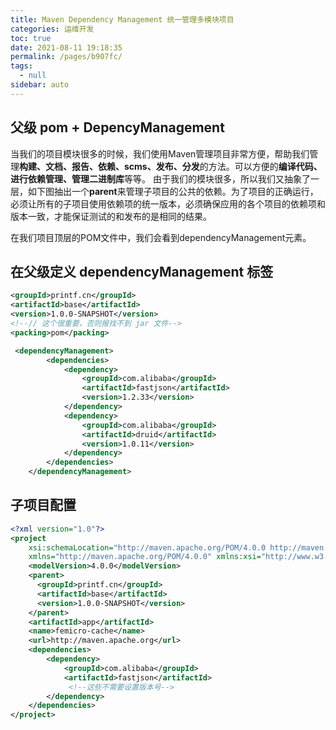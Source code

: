 ```yaml
---
title: Maven Dependency Management 统一管理多模块项目
categories: 运维开发
toc: true
date: 2021-08-11 19:18:35
permalink: /pages/b907fc/
tags: 
  - null
sidebar: auto
---
```




## 父级 pom + DepencyManagement

当我们的项目模块很多的时候，我们使用Maven管理项目非常方便，帮助我们管理**构建、文档、报告、依赖、scms、发布、分发**的方法。可以方便的**编译代码、进行依赖管理、管理二进制库**等等。
 由于我们的模块很多，所以我们又抽象了一层，如下图抽出一个**parent**来管理子项目的公共的依赖。为了项目的正确运行，必须让所有的子项目使用依赖项的统一版本，必须确保应用的各个项目的依赖项和版本一致，才能保证测试的和发布的是相同的结果。

 在我们项目顶层的POM文件中，我们会看到dependencyManagement元素。



## 在父级定义 dependencyManagement 标签

```xml
<groupId>printf.cn</groupId>
<artifactId>base</artifactId>
<version>1.0.0-SNAPSHOT</version>
<!--// 这个很重要，否则报找不到 jar 文件-->
<packing>pom</packing> 
```

```xml
 <dependencyManagement>
        <dependencies>
            <dependency>
                <groupId>com.alibaba</groupId>
                <artifactId>fastjson</artifactId>
                <version>1.2.33</version>
            </dependency>
            <dependency>
                <groupId>com.alibaba</groupId>
                <artifactId>druid</artifactId>
                <version>1.0.11</version>
            </dependency>
        </dependencies>
    </dependencyManagement>
```



## 子项目配置

```xml
<?xml version="1.0"?>
<project
    xsi:schemaLocation="http://maven.apache.org/POM/4.0.0 http://maven.apache.org/xsd/maven-4.0.0.xsd"
    xmlns="http://maven.apache.org/POM/4.0.0" xmlns:xsi="http://www.w3.org/2001/XMLSchema-instance">
    <modelVersion>4.0.0</modelVersion>
    <parent>
      <groupId>printf.cn</groupId>
      <artifactId>base</artifactId>
      <version>1.0.0-SNAPSHOT</version>
    </parent>
    <artifactId>app</artifactId>
    <name>femicro-cache</name>
    <url>http://maven.apache.org</url>
    <dependencies>
        <dependency>
            <groupId>com.alibaba</groupId>
            <artifactId>fastjson</artifactId>
             <!--这些不需要设置版本号-->
        </dependency>
    </dependencies>
</project>
```

